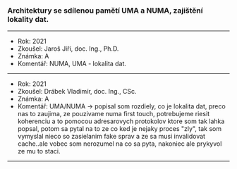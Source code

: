 ### Architektury se sdílenou pamětí UMA a NUMA, zajištění lokality dat.

----------------------------------------

- Rok: 2021
- Zkoušel: Jaroš Jiří, doc. Ing., Ph.D.
- Známka: A
- Komentář: NUMA, UMA - lokalita dat.

----------------------------------------

- Rok: 2021
- Zkoušel: Drábek Vladimír, doc. Ing., CSc.
- Známka: A
- Komentář: UMA/NUMA -> popisal som rozdiely, co je lokalita dat, preco nas to zaujima, ze pouzivame numa first touch, potrebujeme riesit koherenciu a to pomocou adresarovych protokolov ktore som tak lahka popsal, potom sa pytal na to ze co ked je nejaky proces "zly", tak som vymyslal nieco so zasielanim fake sprav a ze sa musi invalidovat cache..ale vobec som nerozumel na co sa pyta, nakoniec ale prykyvol ze mu to staci.

----------------------------------------
